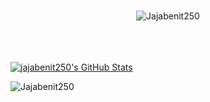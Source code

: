 
<br>

<p align="center"> <img src="https://komarev.com/ghpvc/?username=Jajabenit250&label=Profile%20views&color=0e75b6&style=flat" alt="Jajabenit250" /> </p>
<br>
<br>
<br>
  <a href="https://awesome-github-stats.azurewebsites.net/index.html??cardType=level&theme=dark">    <img  alt="jajabenit250's GitHub Stats" src="https://awesome-github-stats.azurewebsites.net/user-stats/jajabenit250?cardType=level&theme=dark" />  </a>

<p><img align="center" src="https://github-readme-stats.vercel.app/api/top-langs/?username=Jajabenit250&layout=compact&cache_seconds=86400&langs_count=8&hide=html,css&theme=dark" alt="Jajabenit250" /></p>

